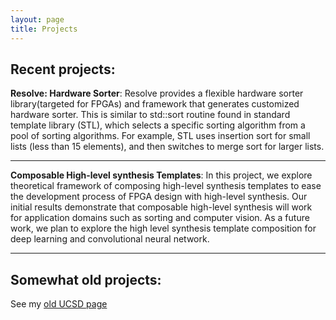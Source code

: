 ```yaml
---
layout: page
title: Projects
---
```



## Recent projects:
**Resolve: Hardware Sorter**: Resolve provides a flexible hardware sorter library(targeted for FPGAs) and framework that generates customized hardware sorter. This is similar to std::sort routine found in standard template library (STL), which selects a specific sorting algorithm from a pool of sorting algorithms. For example, STL uses insertion sort for small lists (less than 15 elements), and then switches to merge sort for larger lists. 

---

**Composable High-level synthesis Templates**: In this project, we explore theoretical framework of composing high-level synthesis templates to ease the development process of FPGA design with high-level synthesis. Our initial results demonstrate that composable high-level synthesis will work for application domains such as sorting and computer vision. As a future work, we plan to explore the high level synthesis template composition for deep learning and convolutional neural network. 

---

## Somewhat old projects:
See my [old UCSD page](http://cseweb.ucsd.edu/~jmatai/#Projects)



<!--
### title 
-->

